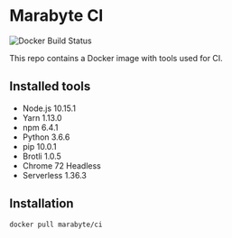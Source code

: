 # Marabyte CI

![Docker Build Status](https://img.shields.io/docker/build/marabyte/ci.svg?style=flat-square)

This repo contains a Docker image with tools used for CI.

## Installed tools

- Node.js 10.15.1
- Yarn 1.13.0
- npm 6.4.1
- Python 3.6.6
- pip 10.0.1
- Brotli 1.0.5
- Chrome 72 Headless
- Serverless 1.36.3

## Installation

`docker pull marabyte/ci`